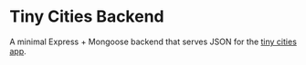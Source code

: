 # Tiny Cities Backend

A minimal Express + Mongoose backend that serves JSON for the [tiny cities app](https://tinycities.netlify.app).
